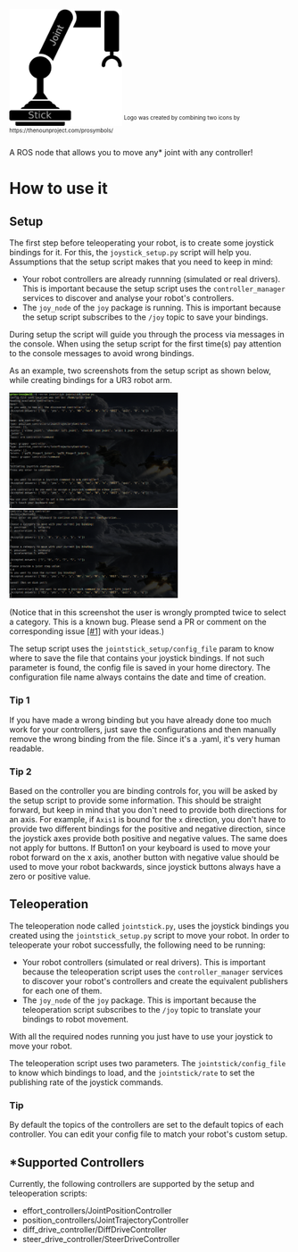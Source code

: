 <img src="https://raw.githubusercontent.com/gstavrinos/jointstick/master/images/jointstick_logo.png" width=40%>
<sup><sup>Logo was created by combining two icons by https://thenounproject.com/prosymbols/</sup></sup>

A ROS node that allows you to move any* joint with any controller!

# How to use it

## Setup
The first step before teleoperating your robot, is to create some joystick bindings for it. For this, the `joystick_setup.py` script will help you. Assumptions that the setup script makes that you need to keep in mind:
* Your robot controllers are already runnning (simulated or real drivers). This is important because the setup script uses the `controller_manager` services to discover and analyse your robot's controllers.
* The `joy_node` of the `joy` package is running. This is important because the setup script subscribes to the `/joy` topic to save your bindings.

During setup the script will guide you through the process via messages in the console. When using the setup script for the first time(s) pay attention to the console messages to avoid wrong bindings.

As an example, two screenshots from the setup script as shown below, while creating bindings for a UR3 robot arm.

<img src="https://raw.githubusercontent.com/gstavrinos/jointstick/master/images/jointstick_setup1.png" width=60%>

<img src="https://raw.githubusercontent.com/gstavrinos/jointstick/master/images/jointstick_setup2.png" width=60%>


(Notice that in this screenshot the user is wrongly prompted twice to select a category. This is a known bug. Please send a PR or comment on the corresponding issue <a href="https://github.com/gstavrinos/jointstick/issues/1" target="_blank">[#1]</a> with your ideas.)


The setup script uses the `jointstick_setup/config_file` param to know where to save the file that contains your joystick bindings. If not such parameter is found, the config file is saved in your home directory. The configuration file name always contains the date and time of creation.

### Tip 1
If you have made a wrong binding but you have already done too much work for your controllers, just save the configurations and then manually remove the wrong binding from the file. Since it's a .yaml, it's very human readable.

### Tip 2
Based on the controller you are binding controls for, you will be asked by the setup script to provide some information. This should be straight forward, but keep in mind that you don't need to provide both directions for an axis. For example, if `Axis1` is bound for the `x` direction, you don't have to provide two different bindings for the positive and negative direction, since the joystick axes provide both positive and negative values. The same does not apply for buttons. If Button1 on your keyboard is used to move your robot forward on the x axis, another button with negative value should be used to move your robot backwards, since joystick buttons always have a zero or positive value.

## Teleoperation
The teleoperation node called `jointstick.py`, uses the joystick bindings you created using the `jointstick_setup.py` script to move your robot. In order to teleoperate your robot successfully, the following need to be running:
* Your robot controllers (simulated or real drivers). This is important because the teleoperation script uses the `controller_manager` services to discover your robot's controllers and create the equivalent publishers for each one of them.
* The `joy_node` of the `joy` package. This is important because the teleoperation script subscribes to the `/joy` topic to translate your bindings to robot movement.

With all the required nodes running you just have to use your joystick to move your robot.

The teleoperation script uses two parameters. The `jointstick/config_file` to know which bindings to load, and the `jointstick/rate` to set the publishing rate of the joystick commands.

### Tip
By default the topics of the controllers are set to the default topics of each controller. You can edit your config file to match your robot's custom setup.

## *Supported Controllers
Currently, the following controllers are supported by the setup and teleoperation scripts:

* effort_controllers/JointPositionController
* position_controllers/JointTrajectoryController
* diff_drive_controller/DiffDriveController
* steer_drive_controller/SteerDriveController


